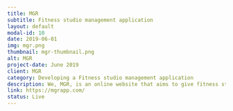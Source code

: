 ```yaml
---
title: MGR
subtitle: Fitness studio management application
layout: default
modal-id: 10
date: 2019-06-01
img: mgr.png
thumbnail: mgr-thumbnail.png
alt: MGR
project-date: June 2019
client: MGR
category: Developing a Fitness studio management application
description: We, MGR, is an online website that aims to give fitness studios an online platform to publish their schedules, facilities and other perks they are offering their clients. The clients and members can further flexibly book workout classes of their comfort, at their own convenience and budget across Manhattan and Palos.
link: https://mgrapp.com/
status: Live
---
```

